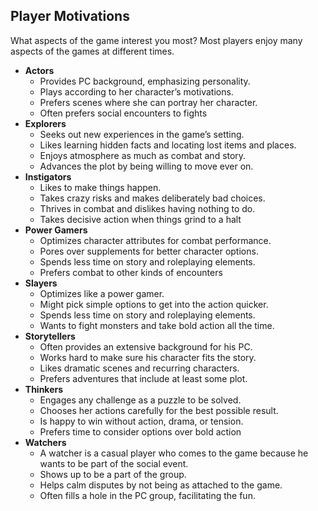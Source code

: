 ## Player Motivations

What aspects of the game interest you most? Most players enjoy many aspects of the games at different times.

* **Actors**
	* Provides PC background, emphasizing personality.
	* Plays according to her character’s motivations.
	* Prefers scenes where she can portray her character.
	* Often prefers social encounters to fights
* **Explorers**
    * Seeks out new experiences in the game’s setting.
    * Likes learning hidden facts and locating lost items and places.
    * Enjoys atmosphere as much as combat and story.
    * Advances the plot by being willing to move ever on.
* **Instigators**
    * Likes to make things happen.
    * Takes crazy risks and makes deliberately bad choices.
    * Thrives in combat and dislikes having nothing to do.
    * Takes decisive action when things grind to a halt
* **Power Gamers**
    * Optimizes character attributes for combat performance.
    * Pores over supplements for better character options.
    * Spends less time on story and roleplaying elements.
    * Prefers combat to other kinds of encounters
* **Slayers**
    * Optimizes like a power gamer.
    * Might pick simple options to get into the action quicker.
    * Spends less time on story and roleplaying elements.
    * Wants to fight monsters and take bold action all the time.
* **Storytellers**
    * Often provides an extensive background for his PC.
    * Works hard to make sure his character fits the story.
    * Likes dramatic scenes and recurring characters.
    * Prefers adventures that include at least some plot.
* **Thinkers**
	* Engages any challenge as a puzzle to be solved.
	* Chooses her actions carefully for the best possible result.
	* Is happy to win without action, drama, or tension.
	* Prefers time to consider options over bold action
* **Watchers**
	* A watcher is a casual player who comes to the game because he wants to be part of the social event.
	* Shows up to be a part of the group.
	* Helps calm disputes by not being as attached to the game.
	* Often fills a hole in the PC group, facilitating the fun.